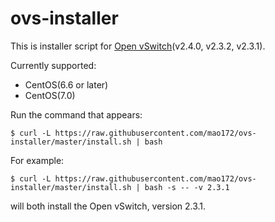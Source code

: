 # ovs-installer
This is installer script for [Open vSwitch](https://github.com/openvswitch/ovs)(v2.4.0, v2.3.2, v2.3.1).

Currently supported:
- CentOS(6.6 or later)
- CentOS(7.0)

Run the command that appears:
```
$ curl -L https://raw.githubusercontent.com/mao172/ovs-installer/master/install.sh | bash
```

For example:
```
$ curl -L https://raw.githubusercontent.com/mao172/ovs-installer/master/install.sh | bash -s -- -v 2.3.1
```
will both install the Open vSwitch, version 2.3.1.


